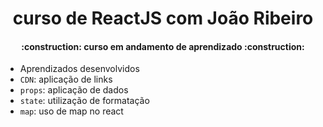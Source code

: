 # <h1 align="center"> curso de ReactJS com João Ribeiro </h1>
<h4 align="center"> 
    :construction:  curso em andamento de aprendizado  :construction:
</h4>

- Aprendizados desenvolvidos
- `CDN`: aplicação de links
- `props`: aplicação de dados
- `state`: utilização de formatação
- `map`: uso de map no react
